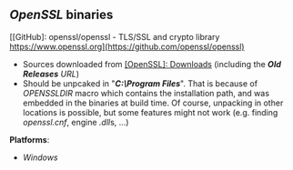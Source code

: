 *OpenSSL* binaries
------------------

[[GitHub]: openssl/openssl - TLS/SSL and crypto library https://www.openssl.org](https://github.com/openssl/openssl)

- Sources downloaded from [[OpenSSL]: Downloads](https://www.openssl.org/source) (including the ***Old Releases** URL*)
- Should be unpcaked in "***C:\Program Files***". That is because of *OPENSSLDIR* macro which contains the installation path, and was embedded in the binaries at build time. Of course, unpacking in other locations is possible, but some features might not work (e.g. finding *openssl.cnf*, engine *.dll*s, ...)

**Platforms**:
- *Windows*

